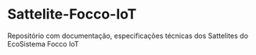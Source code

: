 # Sattelite-Focco-IoT
Repositório com documentação, especificações técnicas dos Sattelites do EcoSistema Focco IoT
